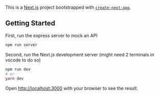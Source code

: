 This is a [Next.js](https://nextjs.org/) project bootstrapped with [`create-next-app`](https://github.com/vercel/next.js/tree/canary/packages/create-next-app).

## Getting Started

First, run the express server to mock an API
```bash
npm run server
```

Second, run the Next.js development server (might need 2 terminals in vscode to do so)

```bash
npm run dev
# or
yarn dev
```

Open [http://localhost:3000](http://localhost:3000) with your browser to see the result.